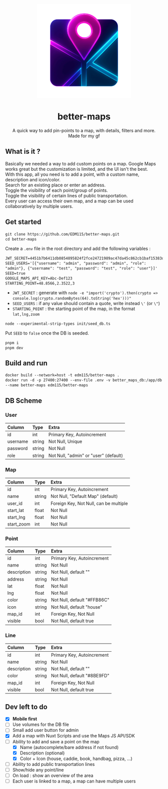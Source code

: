 <div align="center">

<img src="https://raw.githubusercontent.com/EDM115/better-maps/master/public/images/logo.webp" alt="Better Maps" width="300" height="300">

# better-maps
A quick way to add pin-points to a map, with details, filters and more.  
Made for my gf

</div>

## What is it ?
Basically we needed a way to add custom points on a map. Google Maps works great but the customization is limited, and the UI isn't the best.  
With this app, all you need is to add a point, with a custom name, description and icon/color.  
Search for an existing place or enter an address.  
Toggle the visibility of each point/group of points.  
Toggle the visibility of certain lines of public transportation.  
Every user can access their own map, and a map can be used collaboratively by multiple users.

## Get started
```pwsh
git clone https://github.com/EDM115/better-maps.git
cd better-maps
```
Create a `.env` file in the root directory and add the following variables :
```env
JWT_SECRET=4451b7b6411db0854895824f2fce24721989ac47da45c862cb1baf15383dbc6ef07c1f700304693dde08207bcf75e7e50ad9b146e8bdc4ebf16ade6e6cb9f173
SEED_USERS='[{"username": "admin", "password": "admin", "role": "admin"}, {"username": "test", "password": "test", "role": "user"}]'
SEED=true
GOOGLE_MAPS_API_KEY=Abc-Def123
STARTING_POINT=48.8566,2.3522,3
```
- `JWT_SECRET` : generate with `node -e "import('crypto').then(crypto => console.log(crypto.randomBytes(64).toString('hex')))"`
- `SEED_USERS` : if any value should contain a quote, write instead `\'` (or `\"`)
- `STARTING_POINT` : the starting point of the map, in the format `lat,lng,zoom`
```pwsh
node --experimental-strip-types init/seed_db.ts
```
Put `SEED` to `false` once the DB is seeded.
```pwsh
pnpm i
pnpm dev
```

## Build and run
```pwsh
docker build --network=host -t edm115/better-maps .
docker run -d -p 27400:27400 --env-file .env -v better_maps_db:/app/db --name better-maps edm115/better-maps
```

## DB Scheme
### User
| Column   | Type   | Extra                                 |
| :------- | :----- | :------------------------------------ |
| id       | int    | Primary Key, Autoincrement            |
| username | string | Not Null, Unique                      |
| password | string | Not Null                              |
| role     | string | Not Null, "admin" or "user" (default) |

### Map
| Column     | Type   | Extra                                  |
| :--------- | :----- | :------------------------------------- |
| id         | int    | Primary Key, Autoincrement             |
| name       | string | Not Null, "Default Map" (default)      |
| user_id    | int    | Foreign Key, Not Null, can be multiple |
| start_lat  | float  | Not Null                               |
| start_lng  | float  | Not Null                               |
| start_zoom | int    | Not Null                               |

### Point
| Column      | Type   | Extra                       |
| :---------- | :----- | :-------------------------- |
| id          | int    | Primary Key, Autoincrement  |
| name        | string | Not Null                    |
| description | string | Not Null, default ""        |
| address     | string | Not Null                    |
| lat         | float  | Not Null                    |
| lng         | float  | Not Null                    |
| color       | string | Not Null, default "#FFB86C" |
| icon        | string | Not Null, default "house"   |
| map_id      | int    | Foreign Key, Not Null       |
| visible     | bool   | Not Null, default true      |

### Line
| Column      | Type   | Extra                       |
| :---------- | :----- | :-------------------------- |
| id          | int    | Primary Key, Autoincrement  |
| name        | string | Not Null                    |
| description | string | Not Null, default ""        |
| color       | string | Not Null, default "#8BE9FD" |
| map_id      | int    | Foreign Key, Not Null       |
| visible     | bool   | Not Null, default true      |

## Dev left to do
- [x] **Mobile first**
- [ ] Use volumes for the DB file
- [ ] Small add user button for admin
- [x] Add a map with Nuxt Scripts and use the Maps JS API/SDK
- [ ] Ability to add and save a point on the map
  - [x] Name (autocomplete/bare address if not found)
  - [x] Description (optional)
  - [x] Color + Icon (house, caddie, book, handbag, pizza, ...)
- [ ] Ability to add public transportation lines
- [ ] Show/hide any point/line
- [ ] On load : show an overview of the area
- [ ] Each user is linked to a map, a map can have multiple users
